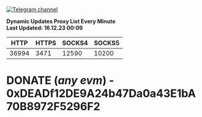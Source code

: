 [![Telegram channel](https://img.shields.io/endpoint?url=https://runkit.io/damiankrawczyk/telegram-badge/branches/master?url=https://t.me/n4z4v0d)](https://t.me/n4z4v0d) 

**Dynamic Updates Proxy List Every Minute**  
**Last Updated: 16.12.23 00:09**

| HTTP        | HTTPS        | SOCKS4        | SOCKS5        |
|-------------|--------------|---------------|---------------|
| 36994 | 3471 | 12590 | 10200 |


# DONATE (_any evm_) - 0xDEADf12DE9A24b47Da0a43E1bA70B8972F5296F2
